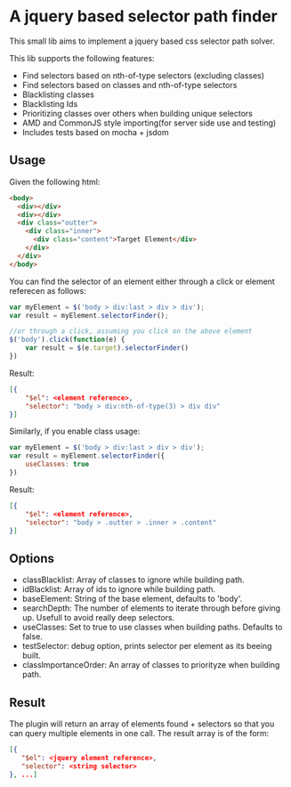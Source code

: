 # A jquery based selector path finder

This small lib aims to implement a jquery based css selector path solver.

This lib supports the following features:

- Find selectors based on nth-of-type selectors (excluding classes)
- Find selectors based on classes and nth-of-type selectors
- Blacklisting classes
- Blacklisting Ids
- Prioritizing classes over others when building unique selectors
- AMD and CommonJS style importing(for server side use and testing)
- Includes tests based on mocha + jsdom 

## Usage

Given the following html:

```html
<body>
  <div></div>
  <div></div>
  <div class="outter">
    <div class="inner">
      <div class="content">Target Element</div>
    </div>
  </div>
</body>
```

You can find the selector of an element either through a click or element referecen as follows:

```javascript
var myElement = $('body > div:last > div > div');
var result = myElement.selectorFinder();

//or through a click, assuming you click on the above element
$('body').click(function(e) {
    var result = $(e.target).selectorFinder()    
})
```

Result:

```json
[{
    "$el": <element reference>,
    "selector": "body > div:nth-of-type(3) > div div"
}]
```

Similarly, if you enable class usage:

```javascript
var myElement = $('body > div:last > div > div');
var result = myElement.selectorFinder({
    useClasses: true
})
```

Result:

```json
[{
    "$el": <element reference>,
    "selector": "body > .outter > .inner > .content"
}]
```

## Options

 - classBlacklist: Array of classes to ignore while building path.
 - idBlacklist: Array of ids to ignore while building path.
 - baseElement: String of the base element, defaults to 'body'.
 - searchDepth: The number of elements to iterate through before giving up. Usefull to avoid really deep selectors.
 - useClasses: Set to true to use classes when building paths. Defaults to false.
 - testSelector: debug option, prints selector per element as its beeing built.
 - classImportanceOrder: An array of classes to priorityze when building path.

 ## Result

 The plugin will return an array of elements found + selectors so that you can query multiple elements in one call.
 The result array is of the form:

 ```json
[{
    "$el": <jquery element reference>,
    "selector": <string selector>
}, ...]
 ```